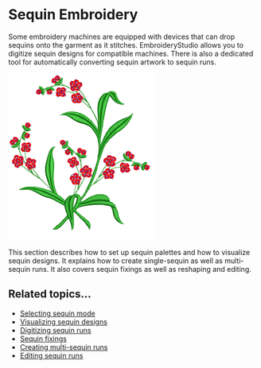 # Sequin Embroidery

Some embroidery machines are equipped with devices that can drop sequins onto the garment as it stitches. EmbroideryStudio allows you to digitize sequin designs for compatible machines. There is also a dedicated tool for automatically converting sequin artwork to sequin runs.

![BasicSequinsSample.png](assets/BasicSequinsSample.png)

This section describes how to set up sequin palettes and how to visualize sequin designs. It explains how to create single-sequin as well as multi-sequin runs. It also covers sequin fixings as well as reshaping and editing.

## Related topics...

- [Selecting sequin mode](Selecting_sequin_mode)
- [Visualizing sequin designs](Visualizing_sequin_designs)
- [Digitizing sequin runs](Digitizing_sequin_runs)
- [Sequin fixings](Sequin_fixings)
- [Creating multi-sequin runs](Creating_multi-sequin_runs)
- [Editing sequin runs](Editing_sequin_runs)
